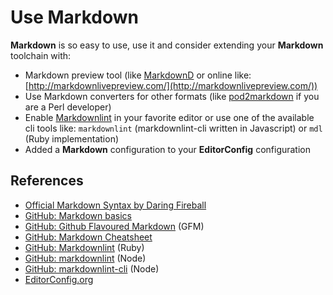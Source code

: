 # Use Markdown

**Markdown** is so easy to use, use it and consider extending your **Markdown** toolchain with:

- Markdown preview tool (like [MarkdownD](https://itunes.apple.com/dk/app/markdownd-best-markdown-editor/id975071094?mt=12) or online like: [http://markdownlivepreview.com/](http://markdownlivepreview.com/))
- Use Markdown converters for other formats (like [pod2markdown](https://metacpan.org/source/RWSTAUNER/Pod-Markdown-2.000/bin/pod2markdown) if you are a Perl developer)
- Enable [Markdownlint](https://github.com/markdownlint/markdownlint) in your favorite editor or use one of the available cli tools like: `markdownlint` (markdownlint-cli written in Javascript) or `mdl` (Ruby implementation)
- Added a **Markdown** configuration to your **EditorConfig** configuration

## References

- [Official Markdown Syntax by Daring Fireball](http://daringfireball.net/projects/markdown/syntax)
- [GitHub: Markdown basics](https://help.github.com/articles/markdown-basics)
- [GitHub: Github Flavoured Markdown](https://help.github.com/articles/github-flavored-markdown) (GFM)
- [GitHub: Markdown Cheatsheet](https://github.com/adam-p/markdown-here/wiki/Markdown-Cheatsheet)
- [GitHub: Markdownlint](https://github.com/markdownlint/markdownlint) (Ruby)
- [GitHub: markdownlint](https://github.com/DavidAnson/markdownlint) (Node)
- [GitHub: markdownlint-cli](https://github.com/igorshubovych/markdownlint-cli) (Node)
- [EditorConfig.org](https://editorconfig.org/)
